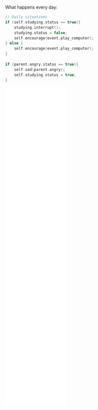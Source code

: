 What happens every day:
``` cpp
// Daily situations
if (self.studying.status == true){
    studying.interrupt();
    studying.status = false;
    self.encourage(event.play_computer);
} else {
    self.encourage(event.play_computer);
}

if (parent.angry.status == true){
    self.sad(parent.angry);
    self.studying.status = true;
}
```

![Metrics](/github-metrics.svg)
